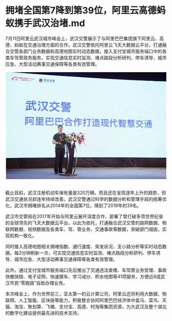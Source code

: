 # 拥堵全国第7降到第39位，阿里云高德蚂蚁携手武汉治堵.md

7月11日阿里云武汉城市峰会上，武汉交警展示了与阿里巴巴集团旗下阿里云、高德、蚂蚁在交通治理方面的合作。武汉交警依托阿里云飞天大数据云平台，打通融合交管各部门业务数据和高德地图实时动态数据，接入支付宝城市服务端口中的各类车驾管政务服务，实现交通信息实时监测、堵点路段分析研判、停车诱导、城市应急、大型活动赛事交通保障等各类有效管理。

<div style="text-align:center" align="center">
<img src="/images/拥堵全国第7降到第39位，阿里云高德蚂蚁携手武汉治堵1.png" align="center" />
</div>
</br>

截止目前，武汉注册机动车保有量是320万辆，而且还在呈现逐年上升的趋势，但武汉交通状况却连年持续改善。武汉交警通过科学的数据分析和管理手段的统筹优化，武汉市拥堵排名从2014年的全国第7位，降到了2019年的39名。

武汉市交管局在2017年开始与阿里云展开深度合作，部署了曾打破多项世界纪录的全球领先的飞天大数据云平台，以此为依托，打通融合武汉交管的路网数据、物联网数据、视频数据及各类车、驾、管业务、交通事故等数据，突破部门烟囱，实现机构一致化。

同时接入高德地图相关拥堵指数、通行速度、突发状况、支小路分析等实时动态数据，每2分钟刷新一次，可实现交通信息实时监测、堵点路段分析研判、停车诱导、城市应急、大型活动赛事交通保障等各类有效管理。

此外，通过支付宝城市服务端口先后推出了交通违法查缴、车驾管业务受理、事故快撤快赔、电子证照、快速挪车、学习减分、积水地图等41项服务，方便近8成武汉市民“零跑路”自助办理业务。

本次峰会上，作为世界前三，亚太第一的云计算公司，阿里云还将利用大数据、物联网、人工智能、区块链等能力，积极整合协同阿里巴巴经济体中盒马、菜鸟、天猫、淘宝、聚划算、飞猪、支付宝、高德、村淘等集团资源，为大武汉及整个湖北的数字化建设提供最先进的技术支持。
